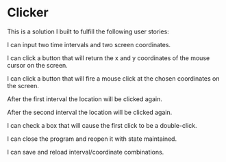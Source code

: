 # Clicker

This is a solution I built to fulfill the following user stories:

  I can input two time intervals and two screen coordinates.

  I can click a button that will return the x and y coordinates of the mouse cursor on the screen.

  I can click a button that will fire a mouse click at the chosen coordinates on the screen.

  After the first interval the location will be clicked again.

  After the second interval the location will be clicked again.

  I can check a box that will cause the first click to be a double-click.

  I can close the program and reopen it with state maintained.
  
  I can save and reload interval/coordinate combinations.

